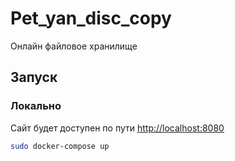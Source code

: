 # Pet_yan_disc_copy
Онлайн файловое хранилище

## Запуск

### Локально

Сайт будет доступен по пути [http://localhost:8080](http://localhost:8080)

```bash
sudo docker-compose up 
```